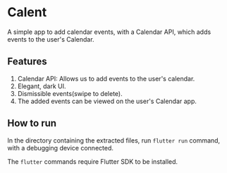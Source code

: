 # Calent

A simple app to add calendar events, with a Calendar API, which adds events to the user's Calendar.

## Features
1. Calendar API: Allows us to add events to the user's calendar.
2. Elegant, dark UI.
3. Dismissible events(swipe to delete).
4. The added events can be viewed on the user's Calendar app.

## How to run
In the directory containing the extracted files, run `flutter run` command, with a debugging device connected.

The `flutter` commands require Flutter SDK to be installed.